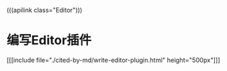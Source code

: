 (((apilink class="Editor")))

# 编写Editor插件

[[[include file="./cited-by-md/write-editor-plugin.html" height="500px"]]]
